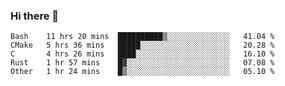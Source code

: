 ### Hi there 👋

<!--
**WShiBin/WShiBin** is a ✨ _special_ ✨ repository because its `README.md` (this file) appears on your GitHub profile.

Here are some ideas to get you started:

- 🔭 I’m currently working on ...
- 🌱 I’m currently learning ...
- 👯 I’m looking to collaborate on ...
- 🤔 I’m looking for help with ...
- 💬 Ask me about ...
- 📫 How to reach me: ...
- 😄 Pronouns: ...
- ⚡ Fun fact: ...
-->

<!--START_SECTION:waka-->
```text
Bash    11 hrs 20 mins  ██████████▒░░░░░░░░░░░░░░   41.04 % 
CMake   5 hrs 36 mins   █████░░░░░░░░░░░░░░░░░░░░   20.28 % 
C       4 hrs 26 mins   ████░░░░░░░░░░░░░░░░░░░░░   16.10 % 
Rust    1 hr 57 mins    █▓░░░░░░░░░░░░░░░░░░░░░░░   07.08 % 
Other   1 hr 24 mins    █▒░░░░░░░░░░░░░░░░░░░░░░░   05.10 % 
```
<!--END_SECTION:waka-->
